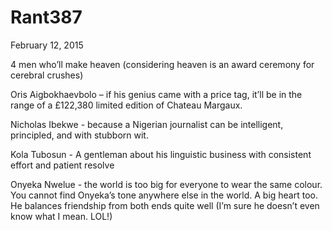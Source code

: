 # Rant387


February 12, 2015

4 men who’ll make heaven (considering heaven is an award ceremony for cerebral crushes) 

Oris Aigbokhaevbolo – if his genius came with a price tag, it’ll be in the range of a £122,380 limited edition of Chateau Margaux.  

Nicholas Ibekwe - because a Nigerian journalist can be intelligent, principled, and with stubborn wit.

Kola Tubosun - A gentleman about his linguistic business with consistent effort and patient resolve

Onyeka Nwelue - the world is too big for everyone to wear the same colour. You cannot find Onyeka’s tone anywhere else in the world. A big heart too. He balances friendship from both ends quite well (I’m sure he doesn’t even know what I mean. LOL!)